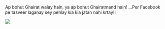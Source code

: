
Ap bohut Ghairat walay hain, ya ap bohut Ghairatmand hain! 
...Per Facebook pe tasveer laganay sey pehlay kia kia jatan nahi krtay!!

<img src="https://www.dropbox.com/s/5cz6xa56ac7q4fp/personality.jpg?dl=0" />


